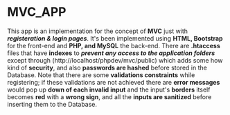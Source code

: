 # MVC_APP
This app is an implementation for the concept of **MVC** just with ***registeration & login pages***.
It's been implemented using **HTML, Bootstrap** for the front-end and **PHP, and MySQL** the back-end.
There are **.htaccess** files that have **indexes** to ***prevent any access to the application folders*** except through (http://localhost/phpdev/mvc/public) which adds some how kind of **security**, and also **passwords are hashed** before stored in the Database. Note that there are some **validations constraints** while registering; if these validations are not achieved there are **error messages** would pop up **down of each invalid input** and the input's **borders** itself becomes **red** with a **wrong sign**, and all the **inputs are sanitized** before inserting them to the Database.
